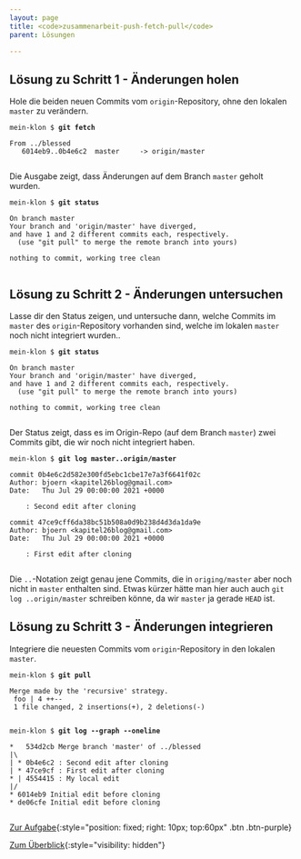 ```yaml
---
layout: page
title: <code>zusammenarbeit-push-fetch-pull</code>
parent: Lösungen

---
```

## Lösung zu Schritt 1 - Änderungen holen

Hole die beiden neuen Commits vom `origin`-Repository,
ohne den lokalen `master` zu verändern.


<pre><code>mein-klon $ <b>git fetch</b><br><br>From ../blessed<br>   6014eb9..0b4e6c2  master     -&gt; origin/master<br><br></code></pre>


Die Ausgabe zeigt, dass Änderungen auf dem Branch `master` geholt wurden.


<pre><code>mein-klon $ <b>git status</b><br><br>On branch master<br>Your branch and 'origin/master' have diverged,<br>and have 1 and 2 different commits each, respectively.<br>  (use &quot;git pull&quot; to merge the remote branch into yours)<br><br>nothing to commit, working tree clean<br><br></code></pre>


## Lösung zu Schritt 2 - Änderungen untersuchen

Lasse dir den Status zeigen,
und untersuche dann,
welche Commits im `master` des `origin`-Repository vorhanden sind,
welche im lokalen `master` noch nicht integriert wurden..


<pre><code>mein-klon $ <b>git status</b><br><br>On branch master<br>Your branch and 'origin/master' have diverged,<br>and have 1 and 2 different commits each, respectively.<br>  (use &quot;git pull&quot; to merge the remote branch into yours)<br><br>nothing to commit, working tree clean<br><br></code></pre>


Der Status zeigt, dass es im Origin-Repo
(auf dem Branch `master`) zwei Commits gibt,
die wir noch nicht integriert haben.


<pre><code>mein-klon $ <b>git log master..origin/master</b><br><br>commit 0b4e6c2d582e300fd5ebc1cbe17e7a3f6641f02c<br>Author: bjoern &lt;kapitel26blog@gmail.com&gt;<br>Date:   Thu Jul 29 00:00:00 2021 +0000<br><br>    : Second edit after cloning<br><br>commit 47ce9cff6da38bc51b508a0d9b238d4d3da1da9e<br>Author: bjoern &lt;kapitel26blog@gmail.com&gt;<br>Date:   Thu Jul 29 00:00:00 2021 +0000<br><br>    : First edit after cloning<br><br></code></pre>


Die `..`-Notation zeigt genau jene Commits,
die in `origing/master` aber noch nicht in `master` enthalten sind.
Etwas kürzer hätte man hier auch auch `git log ..origin/master` schreiben
könne, da wir `master` ja gerade `HEAD` ist.

## Lösung zu Schritt 3 - Änderungen integrieren

Integriere die neuesten Commits vom `origin`-Repository
in den lokalen `master`.


<pre><code>mein-klon $ <b>git pull</b><br><br>Merge made by the 'recursive' strategy.<br> foo | 4 ++--<br> 1 file changed, 2 insertions(+), 2 deletions(-)<br><br></code></pre>



<pre><code>mein-klon $ <b>git log --graph --oneline</b><br><br>*   534d2cb Merge branch 'master' of ../blessed<br>|\  <br>| * 0b4e6c2 : Second edit after cloning<br>| * 47ce9cf : First edit after cloning<br>* | 4554415 : My local edit<br>|/  <br>* 6014eb9 Initial edit before cloning<br>* de06cfe Initial edit before cloning<br><br></code></pre>


[Zur Aufgabe](aufgabe-zusammenarbeit-push-fetch-pull.html){:style="position: fixed; right: 10px; top:60px" .btn .btn-purple}

[Zum Überblick](../../ueberblick.html){:style="visibility: hidden"}

